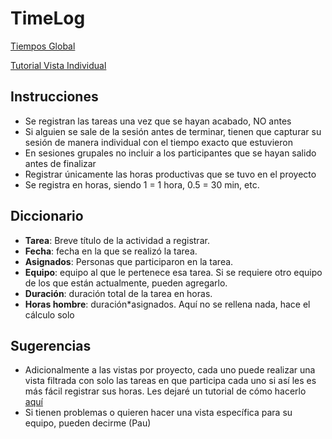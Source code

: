 # TimeLog

[Tiempos Global](TimeLog%20d0b010b2501247249550d356bc2003f2/Tiempos%20Global%200ff8cab837594a16985d6be0287b85e9.csv)

[Tutorial Vista Individual](TimeLog%20d0b010b2501247249550d356bc2003f2/Tutorial%20Vista%20Individual%2033f74f9f6216490cb230466783c17c60.md)

## Instrucciones

- Se registran las tareas una vez que se hayan acabado, NO antes
- Si alguien se sale de la sesión antes de terminar, tienen que capturar su sesión de manera individual con el tiempo exacto que estuvieron
- En sesiones grupales no incluir a los participantes que se hayan salido antes de finalizar
- Registrar únicamente las horas productivas que se tuvo en el proyecto
- Se registra en horas, siendo 1 = 1 hora, 0.5 = 30 min, etc.

## Diccionario

- **Tarea**: Breve título de la actividad a registrar.
- **Fecha**: fecha en la que se realizó la tarea.
- **Asignados**: Personas que participaron en la tarea.
- **Equipo**: equipo al que le pertenece esa tarea. Si se requiere otro equipo de los que están actualmente, pueden agregarlo.
- **Duración**: duración total de la tarea en horas.
- **Horas hombre**: duración*asignados. Aquí no se rellena nada, hace el cálculo solo

## Sugerencias

- Adicionalmente a las vistas por proyecto, cada uno puede realizar una vista filtrada con solo las tareas en que participa cada uno si así les es más fácil registrar sus horas. Les dejaré un tutorial de cómo hacerlo [aquí](TimeLog%20d0b010b2501247249550d356bc2003f2/Tutorial%20Vista%20Individual%2033f74f9f6216490cb230466783c17c60.md)
- Si tienen problemas o quieren hacer una vista específica para su equipo, pueden decirme (Pau)